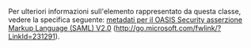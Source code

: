 Per ulteriori informazioni sull'elemento rappresentato da questa classe, vedere la specifica seguente: [metadati per il OASIS Security asserzione Markup Language (SAML) V2.0](http://go.microsoft.com/fwlink/?LinkId=231291) (http://go.microsoft.com/fwlink/?LinkId=231291).
